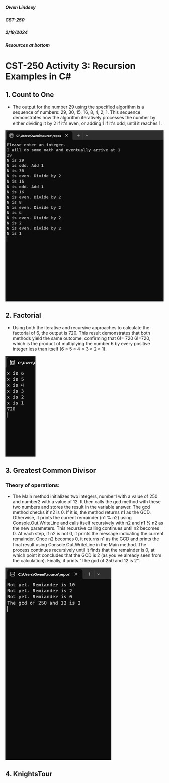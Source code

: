 ##### Owen Lindsey
##### CST-250
##### 2/18/2024
##### Resources at bottom

#  CST-250 Activity 3: Recursion Examples in C#

## 1. Count to One

- The output for the number 29 using the specified algorithm is a sequence of numbers: 29, 30, 15, 16, 8, 4, 2, 1. This sequence demonstrates how the algorithm iteratively processes the number by either dividing it by 2 if it's even, or adding 1 if it's odd, until it reaches 1.
  
![CountToOne-29](https://github.com/omniV1/250/blob/main/Activities/Activity3_Recursion/screenshots/CountToOne-29.png)

## 2. Factorial


- Using both the iterative and recursive approaches to calculate the factorial of 6, the output is 720. This result demonstrates that both methods yield the same outcome, confirming that 
6!= 720
6!=720, which is the product of multiplying the number 6 by every positive integer less than itself (6 × 5 × 4 × 3 × 2 × 1).

![Factorial](https://github.com/omniV1/250/blob/main/Activities/Activity3_Recursion/screenshots/Factorial-6.png)


## 3. Greatest Common Divisor

### Theory of operations: 

- The Main method initializes two integers, number1 with a value of 250 and number2 with a value of 12. It then calls the gcd method with these two numbers and stores the result in the variable answer.
The gcd method checks if n2 is 0. If it is, the method returns n1 as the GCD. Otherwise, it prints the current remainder (n1 % n2) using Console.Out.WriteLine and calls itself recursively with n2 and n1 % n2 as the new parameters.
This recursive calling continues until n2 becomes 0. At each step, if n2 is not 0, it prints the message indicating the current remainder.
Once n2 becomes 0, it returns n1 as the GCD and prints the final result using Console.Out.WriteLine in the Main method.
The process continues recursively until it finds that the remainder is 0, at which point it concludes that the GCD is 2 (as you've already seen from the calculation).
Finally, it prints "The gcd of 250 and 12 is 2".

![GCD](https://github.com/omniV1/250/blob/main/Activities/Activity3_Recursion/screenshots/GCD-250-12.png)

## 4. KnightsTour
